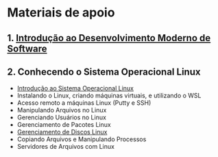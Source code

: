 # Materiais de apoio
## 1. [Introdução ao Desenvolvimento Moderno de Software](https://academiapme-my.sharepoint.com/:p:/g/personal/nubia_dio_me/EYHcjptuOoNPs4qzd2upfmwBaLoG_FfSdzZH3zJiBvABiw?rtime=c2pLA_fP2kg)
## 2. Conhecendo o Sistema Operacional Linux
- [Introdução ao Sistema Operacional Linux](https://docs.google.com/presentation/d/1Cl33SmDOLoTXHVKYmk-sS7BZQUvq_DYSwRV-L3eukmM/edit#slide=id.g133c7c37548_0_90)
- Instalando o Linux, criando máquinas virtuais, e utilizando o WSL
- Acesso remoto a máquinas Linux (Putty e SSH)
- Manipulando Arquivos no Linux
- Gerenciando Usuários no Linux
- Gerenciamento de Pacotes Linux
- [Gerenciamento de Discos Linux](https://docs.google.com/presentation/d/1JQrDl3tq-9NW7F-eba-_wONHSOh7KlwxZVLlW8_SGMY/edit#slide=id.p3)
- Copiando Arquivos e Manipulando Processos
- Servidores de Arquivos com Linux